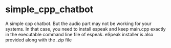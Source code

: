 # simple_cpp_chatbot
A simple cpp chatbot. But the audio part may not be working for your systems. In that case, you need to install espeak and keep main.cpp exactly in the executable command line file of espeak. eSpeak installer is also provided along with the .zip file
